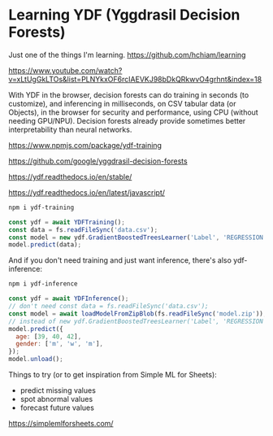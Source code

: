 # Learning YDF (Yggdrasil Decision Forests)

Just one of the things I'm learning. <https://github.com/hchiam/learning>

<https://www.youtube.com/watch?v=xLtUgGkLTOs&list=PLNYkxOF6rcIAEVKJ98bDkQRkwvO4grhnt&index=18>

With YDF in the browser, decision forests can do training in seconds (to customize), and inferencing in milliseconds, on CSV tabular data (or Objects), in the browser for security and performance, using CPU (without needing GPU/NPU). Decision forests already provide sometimes better interpretability than neural networks.

<https://www.npmjs.com/package/ydf-training>

<https://github.com/google/yggdrasil-decision-forests>

<https://ydf.readthedocs.io/en/stable/>

<https://ydf.readthedocs.io/en/latest/javascript/>

```sh
npm i ydf-training
```

```js
const ydf = await YDFTraining();
const data = fs.readFileSync('data.csv');
const model = new ydf.GradientBoostedTreesLearner('Label', 'REGRESSION').train(data);
model.predict(data);
```

And if you don't need training and just want inference, there's also ydf-inference:

```sh
npm i ydf-inference
```

```js
const ydf = await YDFInference();
// don't need const data = fs.readFileSync('data.csv');
const model = await loadModelFromZipBlob(fs.readFileSync('model.zip'));
// instead of new ydf.GradientBoostedTreesLearner('Label', 'REGRESSION').train(data);
model.predict({
  age: [39, 40, 42],
  gender: ['m', 'w', 'm'],
});
model.unload();
```

Things to try (or to get inspiration from Simple ML for Sheets):

- predict missing values
- spot abnormal values
- forecast future values

<https://simplemlforsheets.com/>

